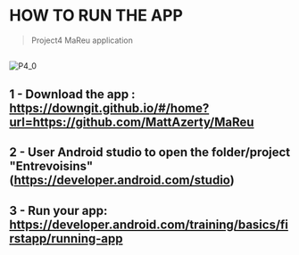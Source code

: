 # **HOW TO RUN THE APP**
> Project4 MaReu application
##
![P4_0](https://user-images.githubusercontent.com/21226834/189880054-629c6a8a-6c2a-4a0a-a8f4-41811aecafe4.png)
##
## 1 - Download the app : https://downgit.github.io/#/home?url=https://github.com/MattAzerty/MaReu
## 2 - User Android studio to open the folder/project "Entrevoisins" (https://developer.android.com/studio)
## 3 - Run your app: https://developer.android.com/training/basics/firstapp/running-app